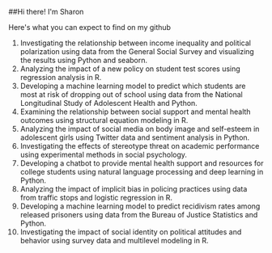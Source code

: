 ##Hi there! I'm Sharon 

Here's what you can expect to find on my github 

1. Investigating the relationship between income inequality and political polarization using data from the General Social Survey and visualizing the results using Python and seaborn.
2. Analyzing the impact of a new policy on student test scores using regression analysis in R.
3. Developing a machine learning model to predict which students are most at risk of dropping out of school using data from the National Longitudinal Study of Adolescent Health and Python.
4. Examining the relationship between social support and mental health outcomes using structural equation modeling in R.
5. Analyzing the impact of social media on body image and self-esteem in adolescent girls using Twitter data and sentiment analysis in Python.
6. Investigating the effects of stereotype threat on academic performance using experimental methods in social psychology.
7. Developing a chatbot to provide mental health support and resources for college students using natural language processing and deep learning in Python.
8. Analyzing the impact of implicit bias in policing practices using data from traffic stops and logistic regression in R.
9. Developing a machine learning model to predict recidivism rates among released prisoners using data from the Bureau of Justice Statistics and Python.
10. Investigating the impact of social identity on political attitudes and behavior using survey data and multilevel modeling in R.
